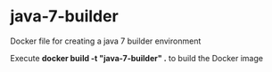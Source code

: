 # java-7-builder
Docker file for creating a java 7 builder environment

Execute **docker build -t "java-7-builder" .** to build the Docker image
